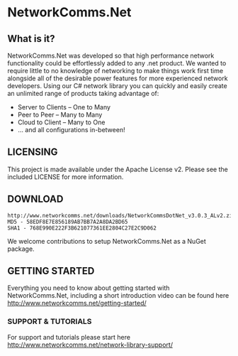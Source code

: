 # NetworkComms.Net
## What is it?
NetworkComms.Net was developed so that high performance network functionality could be effortlessly added to any .net product. We wanted to require little to no knowledge of networking to make things work first time alongside all of the desirable power features for more experienced network developers. Using our C# network library you can quickly and easily create an unlimited range of products taking advantage of:

- Server to Clients – One to Many
- Peer to Peer – Many to Many
- Cloud to Client – Many to One
- … and all configurations in-between!

## LICENSING
This project is made available under the Apache License v2. Please see the included LICENSE for more information.

## DOWNLOAD
    http://www.networkcomms.net/downloads/NetworkCommsDotNet_v3.0.3_ALv2.zip
    MD5 - 58EDF8E7E856189AB7BB7A2A8DA2BD65
    SHA1 - 768E990E222F3B621077361EE2804C27E2C9D062
We welcome contributions to setup NetworkComms.Net as a NuGet package.

## GETTING STARTED
Everything you need to know about getting started with NetworkComms.Net, including a short introduction video can be found here http://www.networkcomms.net/getting-started/

### SUPPORT & TUTORIALS
For support and tutorials please start here http://www.networkcomms.net/network-library-support/